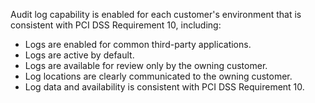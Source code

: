 Audit log capability is enabled for each customer's environment that is consistent with PCI DSS Requirement 10, including:

- Logs are enabled for common third-party applications.
- Logs are active by default.
- Logs are available for review only by the owning customer.
- Log locations are clearly communicated to the owning customer.
- Log data and availability is consistent with PCI DSS Requirement 10.